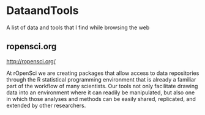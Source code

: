 # DataandTools
A list of data and tools that I find while browsing the web

## ropensci.org

http://ropensci.org/

At rOpenSci we are creating packages that allow access to data repositories through the R statistical
programming environment that is already a familiar part of the workflow of many scientists. Our tools 
not only facilitate drawing data into an environment where it can readily be manipulated, but also one 
in which those analyses
and methods can be easily shared, replicated, and extended by other researchers.
